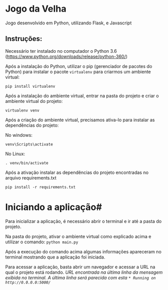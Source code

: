 # Jogo da Velha
Jogo desenvolvido em Python, utilizando Flask, e Javascript

## Instruções: ##
Necessário ter instalado no computador o Python 3.6 (https://www.python.org/downloads/release/python-360/)



Após a instalação do Python, utilizar o pip (gerenciador de pacotes do Python) para instalar o pacote `virtualenv` para criarmos um ambiente virtual:

`pip install virtualenv`




Após a instalação do ambiente virtual, entrar na pasta do projeto e criar o ambiente virtual do projeto:

```virtualenv venv```




Após a criação do ambiente virtual, precisamos ativa-lo para instalar as dependências do projeto:

No windows:

`venv\Scripts\activate`


No Linux:

`. venv/bin/activate`




Após a ativação instalar as dependências do projeto encontradas no arquivo requirements.txt

`pip install -r requirements.txt`


# Iniciando a aplicação#
Para inicializar a aplicação, é necessário abrir o terminal e ir até a pasta do projeto.


Na pasta do projeto, ativar o ambiente virtual como explicado acima e utilizar o comando:
`python main.py`


Após a execução do comando acima algumas informações apareceram no terminal mostrando que a aplicação foi iniciada.


Para acessar a aplicação, basta abrir um navegador e acessar a URL na qual o projeto está rodando.
*URL encontrada na última linha da mensagem exibida no terminal. A última linha será parecida com esta `* Running on http://0.0.0.0:5000/`*

